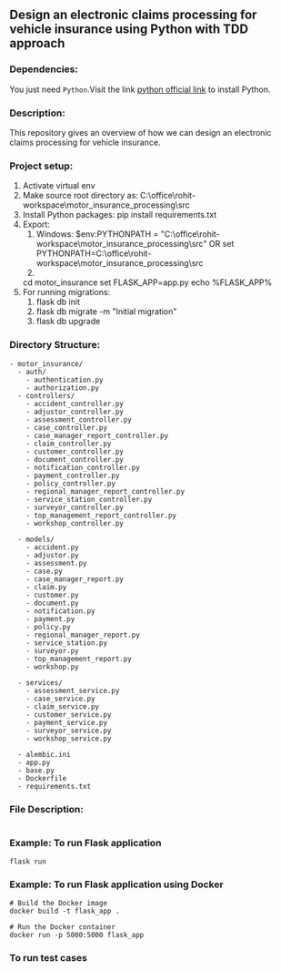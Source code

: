 ## Design an electronic claims processing for vehicle insurance using Python with TDD approach

### Dependencies:
You just need `Python`.Visit the link [python official link](https://www.python.org/downloads) to install Python.

### Description:
This repository gives an overview of how we can design an electronic claims processing for vehicle insurance.

### Project setup:
1. Activate virtual env
2. Make source root directory as: C:\office\rohit-workspace\motor_insurance_processing\src
3. Install Python packages: pip install requirements.txt
4. Export:
   1. Windows: $env:PYTHONPATH = "C:\office\rohit-workspace\motor_insurance_processing\src"
   OR set PYTHONPATH=C:\office\rohit-workspace\motor_insurance_processing\src
   2. 
     cd motor_insurance
     set FLASK_APP=app.py
     echo %FLASK_APP%
5. For running migrations:
   1. flask db init
   2. flask db migrate -m "Initial migration"
   3. flask db upgrade

### Directory Structure:
```
- motor_insurance/
  - auth/
    - authentication.py
    - authorization.py
  - controllers/
    - accident_controller.py
    - adjustor_controller.py
    - assessment_controller.py
    - case_controller.py
    - case_manager_report_controller.py
    - claim_controller.py
    - customer_controller.py
    - document_controller.py
    - notification_controller.py
    - payment_controller.py
    - policy_controller.py
    - regional_manager_report_controller.py
    - service_station_controller.py
    - surveyor_controller.py
    - top_management_report_controller.py
    - workshop_controller.py

  - models/
    - accident.py
    - adjustor.py
    - assessment.py
    - case.py
    - case_manager_report.py
    - claim.py
    - customer.py
    - document.py
    - notification.py
    - payment.py
    - policy.py
    - regional_manager_report.py
    - service_station.py
    - surveyor.py
    - top_management_report.py
    - workshop.py

  - services/
    - assessment_service.py
    - case_service.py
    - claim_service.py
    - customer_service.py
    - payment_service.py
    - surveyor_service.py
    - workshop_service.py

  - alembic.ini
  - app.py
  - base.py
  - Dockerfile
  - requirements.txt
```
### File Description:
```

```


### Example: To run Flask application
```
flask run
```

### Example: To run Flask application using Docker
```
# Build the Docker image
docker build -t flask_app .

# Run the Docker container
docker run -p 5000:5000 flask_app

```

### To run test cases
```

```



